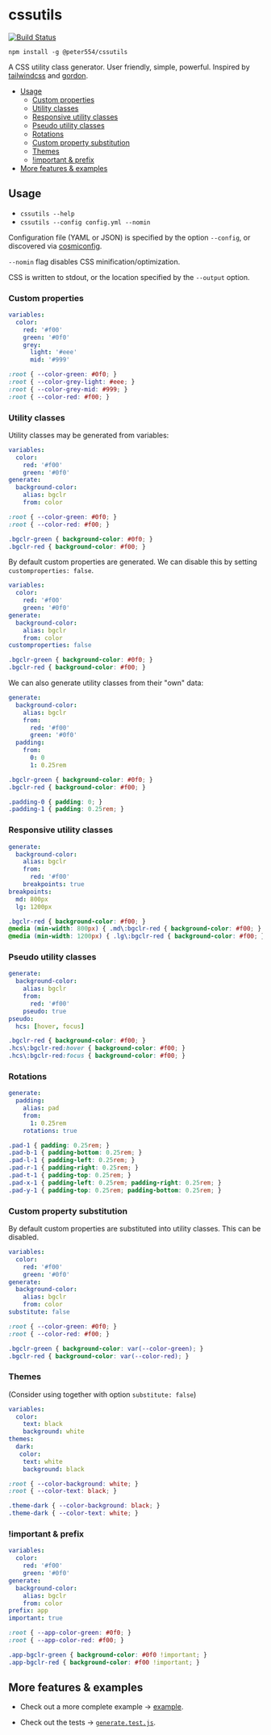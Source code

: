 # cssutils

[![Build Status](https://travis-ci.org/Peter554/cssutils.svg?branch=master)](https://travis-ci.org/Peter554/cssutils)

`npm install -g @peter554/cssutils`

A CSS utility class generator. User friendly, simple, powerful. Inspired by [tailwindcss](https://github.com/tailwindcss/tailwindcss) and [gordon](https://github.com/hankchizljaw/goron).

<!-- toc -->

- [Usage](#usage)
  * [Custom properties](#custom-properties)
  * [Utility classes](#utility-classes)
  * [Responsive utility classes](#responsive-utility-classes)
  * [Pseudo utility classes](#pseudo-utility-classes)
  * [Rotations](#rotations)
  * [Custom property substitution](#custom-property-substitution)
  * [Themes](#themes)
  * [!important & prefix](#important--prefix)
- [More features & examples](#more-features--examples)

<!-- tocstop -->

## Usage

- `cssutils --help`
- `cssutils --config config.yml --nomin`

Configuration file (YAML or JSON) is specified by the option `--config`, or discovered via [cosmiconfig](https://github.com/davidtheclark/cosmiconfig).

`--nomin` flag disables CSS minification/optimization.

CSS is written to stdout, or the location specified by the `--output` option.

### Custom properties

```yml
variables:
  color:
    red: '#f00'
    green: '#0f0'
    grey:
      light: '#eee'
      mid: '#999'
```

```css
:root { --color-green: #0f0; }
:root { --color-grey-light: #eee; }
:root { --color-grey-mid: #999; }
:root { --color-red: #f00; }
```

### Utility classes

Utility classes may be generated from variables:

```yml
variables:
  color:
    red: '#f00'
    green: '#0f0'
generate:
  background-color:
    alias: bgclr
    from: color
```

```css
:root { --color-green: #0f0; }
:root { --color-red: #f00; }

.bgclr-green { background-color: #0f0; }
.bgclr-red { background-color: #f00; }
```

By default custom properties are generated. We can disable this by setting `customproperties: false`.

```yml
variables:
  color:
    red: '#f00'
    green: '#0f0'
generate:
  background-color:
    alias: bgclr
    from: color
customproperties: false
```

```css
.bgclr-green { background-color: #0f0; }
.bgclr-red { background-color: #f00; }
```

We can also generate utility classes from their "own" data:

```yml
generate:
  background-color:
    alias: bgclr
    from:
      red: '#f00'
      green: '#0f0'
  padding:
    from:
      0: 0
      1: 0.25rem
```

```css
.bgclr-green { background-color: #0f0; }
.bgclr-red { background-color: #f00; }

.padding-0 { padding: 0; }
.padding-1 { padding: 0.25rem; }
```

### Responsive utility classes

```yml
generate:
  background-color:
    alias: bgclr
    from:
      red: '#f00'
    breakpoints: true
breakpoints:
  md: 800px
  lg: 1200px
```

```css
.bgclr-red { background-color: #f00; }
@media (min-width: 800px) { .md\:bgclr-red { background-color: #f00; } }
@media (min-width: 1200px) { .lg\:bgclr-red { background-color: #f00; } }
```

### Pseudo utility classes

```yml
generate:
  background-color:
    alias: bgclr
    from:
      red: '#f00'
    pseudo: true
pseudo:
  hcs: [hover, focus]
```

```css
.bgclr-red { background-color: #f00; }
.hcs\:bgclr-red:hover { background-color: #f00; }
.hcs\:bgclr-red:focus { background-color: #f00; }
```

### Rotations

```yml
generate:
  padding:
    alias: pad
    from:
      1: 0.25rem
    rotations: true
```

```css
.pad-1 { padding: 0.25rem; }
.pad-b-1 { padding-bottom: 0.25rem; }
.pad-l-1 { padding-left: 0.25rem; }
.pad-r-1 { padding-right: 0.25rem; }
.pad-t-1 { padding-top: 0.25rem; }
.pad-x-1 { padding-left: 0.25rem; padding-right: 0.25rem; }
.pad-y-1 { padding-top: 0.25rem; padding-bottom: 0.25rem; }
```

### Custom property substitution

By default custom properties are substituted into utility classes. This can be disabled.

```yml
variables:
  color:
    red: '#f00'
    green: '#0f0'
generate:
  background-color:
    alias: bgclr
    from: color
substitute: false
```

```css
:root { --color-green: #0f0; }
:root { --color-red: #f00; }

.bgclr-green { background-color: var(--color-green); }
.bgclr-red { background-color: var(--color-red); }
```

### Themes

(Consider using together with option `substitute: false`)

```yml
variables:
  color:
    text: black
    background: white
themes:
  dark:
   color:
    text: white
    background: black
```

```css
:root { --color-background: white; }
:root { --color-text: black; }

.theme-dark { --color-background: black; }
.theme-dark { --color-text: white; }
```

### !important & prefix

```yml
variables:
  color:
    red: '#f00'
    green: '#0f0'
generate:
  background-color:
    alias: bgclr
    from: color
prefix: app
important: true
```

```css
:root { --app-color-green: #0f0; }
:root { --app-color-red: #f00; }

.app-bgclr-green { background-color: #0f0 !important; }
.app-bgclr-red { background-color: #f00 !important; }
```

## More features & examples

- Check out a more complete example -> [example](https://github.com/Peter554/cssutils/blob/master/example).

- Check out the tests -> [`generate.test.js`](https://github.com/Peter554/cssutils/blob/master/src/generate.test.js).
